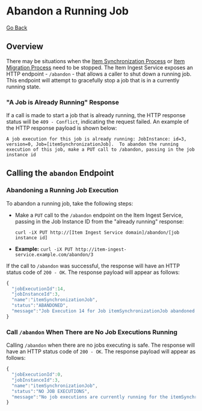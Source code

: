 # Abandon a Running Job

[Go Back](../README.md)

## Overview

There may be situations when the [Item Synchronization Process](./item-sync.md) or [Item Migration Process](./item-migration.md) need to be stopped.  The Item Ingest Service exposes an HTTP endpoint - `/abandon` - that allows a caller to shut down a running job.  This endpoint will attempt to gracefully stop a job that is in a currently running state.

### "A Job is Already Running" Response
If a call is made to start a job that is already running, the HTTP response status will be `409 - Conflict`, indicating the request failed.  An example of the HTTP response payload is shown below:

  `A job execution for this job is already running: JobInstance: id=3, version=0, Job=[itemSynchronizationJob].  To abandon the running execution of this job, make a PUT call to /abandon, passing in the job instance id`

## Calling the `abandon` Endpoint

### Abandoning a Running Job Execution
To abandon a running job, take the following steps:

* Make a `PUT` call to the `/abandon` endpoint on the Item Ingest Service, passing in the Job Instance ID from the "already running" response:

  `curl -iX PUT http://[Item Ingest Service domain]/abandon/[job instance id]`

* **Example:** `curl -iX PUT http://item-ingest-service.example.com/abandon/3`

If the call to `/abandon` was successful, the response will have an HTTP status code of `200 - OK`.  The response payload will appear as follows:

```javascript
{
  "jobExecutionId":14,
  "jobInstanceId":3,
  "name":"itemSynchronizationJob",
  "status":"ABANDONED",
  "message":"Job Execution 14 for Job itemSynchronizationJob abandoned successfully"
}

```

### Call `/abandon` When There are No Job Executions Running
Calling `/abandon` when there are no jobs executing is safe.  The response will have an HTTP status code of `200 - OK`.  The response payload will appear as follows:

```javascript
{
  "jobExecutionId":0,
  "jobInstanceId":3,
  "name":"itemSynchronizationJob",
  "status":"NO JOB EXECUTIONS",
  "message":"No job executions are currently running for the itemSynchronizationJob (job instance id 3)"
}

```

